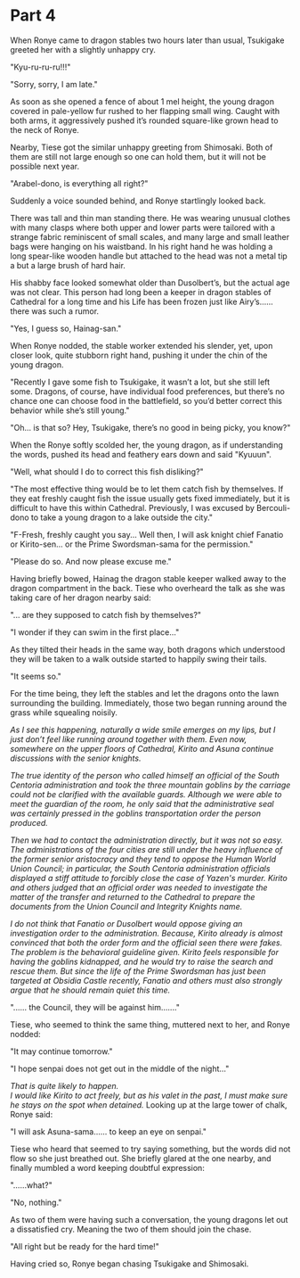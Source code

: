 # Part 4

<!--<sup><a href="#Prim1">1</a></sup>-->

When Ronye came to dragon stables two hours later than usual, Tsukigake greeted her with a slightly unhappy cry.

"Kyu-ru-ru-ru!!!"

"Sorry, sorry, I am late."

As soon as she opened a fence of about 1 mel height, the young dragon covered in pale-yellow fur rushed to her flapping small wing. Caught with both arms, it aggressively pushed it’s rounded square-like grown head to the neck of Ronye.

Nearby, Tiese got the similar unhappy greeting from Shimosaki. Both of them are still not large enough so one can hold them, but it will not be possible next year.

"Arabel-dono, is everything all right?"

Suddenly a voice sounded behind, and Ronye startlingly looked back.

There was tall and thin man standing there. He was wearing unusual clothes with many clasps where both upper and lower parts were tailored with a strange fabric reminiscent of small scales, and many large and small leather bags were hanging on his waistband. In his right hand he was holding a long spear-like wooden handle but attached to the head was not a metal tip a but a large brush of hard hair.

His shabby face looked somewhat older than Dusolbert’s, but the actual age was not clear. This person had long been a keeper in dragon stables of Cathedral for a long time and his Life has been frozen just like Airy’s...... there was such a rumor.

"Yes, I guess so, Hainag-san."

When Ronye nodded, the stable worker extended his slender, yet, upon closer look, quite stubborn right hand, pushing it under the chin of the young dragon.

"Recently I gave some fish to Tsukigake, it wasn’t a lot, but she still left some. Dragons, of course, have individual food preferences, but there’s no chance one can choose food in the battlefield, so you’d better correct this behavior while she’s still young."

"Oh... is that so? Hey, Tsukigake, there’s no good in being picky, you know?"

When the Ronye softly scolded her, the young dragon, as if understanding the words, pushed its head and feathery ears down and said "Kyuuun".

"Well, what should I do to correct this fish disliking?"

"The most effective thing would be to let them catch fish by themselves. If they eat freshly caught fish the issue usually gets fixed immediately, but it is difficult to have this within Cathedral. Previously, I was excused by Bercouli-dono to take a young dragon to a lake outside the city."

"F-Fresh, freshly caught you say... Well then, I will ask knight chief Fanatio or Kirito-sen... or the Prime Swordsman-sama for the permission."

"Please do so. And now please excuse me."

Having briefly bowed, Hainag the dragon stable keeper walked away to the dragon compartment in the back. Tiese who overheard the talk as she was taking care of her dragon nearby said:

"... are they supposed to catch fish by themselves?"

"I wonder if they can swim in the first place..."

As they tilted their heads in the same way, both dragons which understood they will be taken to a walk outside started to happily swing their tails.

"It seems so."

For the time being, they left the stables and let the dragons onto the lawn surrounding the building. Immediately, those two began running around the grass while squealing noisily.

*As I see this happening, naturally a wide smile emerges on my lips, but I just don’t feel like running around together with them. Even now, somewhere on the upper floors of Cathedral, Kirito and Asuna continue discussions with the senior knights.*

*The true identity of the person who called himself an official of the South Centoria administration and took the three mountain goblins by the carriage could not be clarified with the available guards. Although we were able to meet the guardian of the room, he only said that the administrative seal was certainly pressed in the goblins transportation order the person produced.*

*Then we had to contact the administration directly, but it was not so easy. The administrations of the four cities are still under the heavy influence of the former senior aristocracy and they tend to oppose the Human World Union Council; in particular, the South Centoria administration officials displayed a stiff attitude to forcibly close the case of Yazen's murder. Kirito and others judged that an official order was needed to investigate the matter of the transfer and returned to the Cathedral to prepare the documents from the Union Council and Integrity Knights name.*

*I do not think that Fanatio or Dusolbert would oppose giving an investigation order to the administration. Because, Kirito already is almost convinced that both the order form and the official seen there were fakes. The problem is the behavioral guideline given. Kirito feels responsible for having the goblins kidnapped, and he would try to raise the search and rescue them. But since the life of the Prime Swordsman has just been targeted at Obsidia Castle recently, Fanatio and others must also strongly argue that he should remain quiet this time.*

"...... the Council, they will be against him......."

Tiese, who seemed to think the same thing, muttered next to her, and Ronye nodded:

"It may continue tomorrow."

"I hope senpai does not get out in the middle of the night..."

*That is quite likely to happen.  
I would like Kirito to act freely, but as his valet in the past, I must make sure he stays on the spot when detained.* Looking up at the large tower of chalk, Ronye said:

"I will ask Asuna-sama...... to keep an eye on senpai."

Tiese who heard that seemed to try saying something, but the words did not flow so she just breathed out. She briefly glared at the one nearby, and finally mumbled a word keeping doubtful expression:

"……what?"

"No, nothing."

As two of them were having such a conversation, the young dragons let out a dissatisfied cry. Meaning the two of them should join the chase.

"All right but be ready for the hard time!"

Having cried so, Ronye began chasing Tsukigake and Shimosaki.

<!--## Footnotes:

1. <a name="Prim1"></a>.
2. <a name="Prim2"></a>.
3. <a name="Prim3"></a>.
4. <a name="Prim4"></a>.
5. <a name="Prim5"></a>.-->